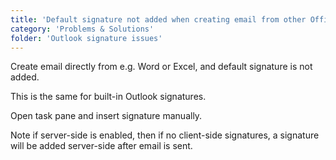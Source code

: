 ```yaml
---
title: 'Default signature not added when creating email from other Office applications'
category: 'Problems & Solutions'
folder: 'Outlook signature issues'
---
```


Create email directly from e.g. Word or Excel, and default signature is not added.

This is the same for built-in Outlook signatures.

Open task pane and insert signature manually.

Note if server-side is enabled, then if no client-side signatures, a signature will be added server-side after email is sent.